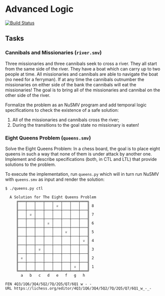 # Advanced Logic

[![Build Status](https://travis-ci.com/lorenzleutgeb/al.svg?branch=master)](https://travis-ci.com/lorenzleutgeb/al)

## Tasks

### Cannibals and Missionaries (`river.smv`)

Three missionaries and three cannibals seek to cross a river. They all start
from the same side of the river. They have a boat which can carry up to two
people at time. All missionaries and cannibals are able to navigate the boat
(no need for a ferryman). If at any time the cannibals outnumber the
missionaries on either side of the bank the cannibals will eat the
missionaries! The goal is to bring all of the missionaries and cannibal on the
other side of the river.

Formalize the problem as an NuSMV program and add temporal logic specifications
to check the existence of a safe solution:

  1. All of the missionaries and cannibals cross the river;
  2. During the transitions to the goal state no missionary is eaten!

### Eight Queens Problem (`queens.smv`)

Solve the Eight Queens Problem: In a chess board, the goal is to place eight
queens in such a way that none of them is under attack by another one.
Implement and describe specifications (both, in CTL and LTL) that
provide solutions to the problem.

To execute the implementation, run `queens.py` which will in turn run NuSMV
with `queens.smv` as input and render the solution:

```
$ ./queens.py ctl

  A Solution for The Eight Queens Problem
     ╔═══╤═══╤═══╤═══╤═══╤═══╤═══╤═══╗
     ║   │   │   │   │ ♕ │   │   │   ║ 8
     ╟───┼───┼───┼───┼───┼───┼───┼───╢
     ║   │ ♕ │   │   │   │   │   │   ║ 7
     ╟───┼───┼───┼───┼───┼───┼───┼───╢
     ║   │   │   │ ♕ │   │   │   │   ║ 6
     ╟───┼───┼───┼───┼───┼───┼───┼───╢
     ║   │   │   │   │   │ ♕ │   │   ║ 5
     ╟───┼───┼───┼───┼───┼───┼───┼───╢
     ║   │   │   │   │   │   │   │ ♕ ║ 4
     ╟───┼───┼───┼───┼───┼───┼───┼───╢
     ║   │   │ ♕ │   │   │   │   │   ║ 3
     ╟───┼───┼───┼───┼───┼───┼───┼───╢
     ║ ♕ │   │   │   │   │   │   │   ║ 2
     ╟───┼───┼───┼───┼───┼───┼───┼───╢
     ║   │   │   │   │   │   │ ♕ │   ║ 1
     ╚═══╧═══╧═══╧═══╧═══╧═══╧═══╧═══╝
       a   b   c   d   e   f   g   h

FEN 4Q3/1Q6/3Q4/5Q2/7Q/2Q5/Q7/6Q1 w - -
URL https://lichess.org/editor/4Q3/1Q6/3Q4/5Q2/7Q/2Q5/Q7/6Q1_w_-_-
```
